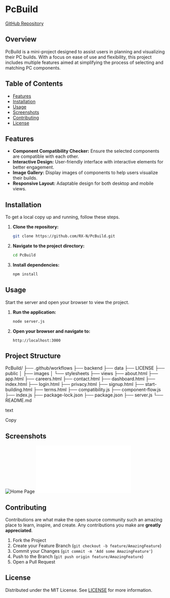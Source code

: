 # PcBuild

[GitHub Repository](https://github.com/RX-N/PcBuild/tree/main)

## Overview
PcBuild is a mini-project designed to assist users in planning and visualizing their PC builds. With a focus on ease of use and flexibility, this project includes multiple features aimed at simplifying the process of selecting and matching PC components.

## Table of Contents
- [Features](#features)
- [Installation](#installation)
- [Usage](#usage)
- [Screenshots](#screenshots)
- [Contributing](#contributing)
- [License](#license)

## Features
- **Component Compatibility Checker:** Ensure the selected components are compatible with each other.
- **Interactive Design:** User-friendly interface with interactive elements for better engagement.
- **Image Gallery:** Display images of components to help users visualize their builds.
- **Responsive Layout:** Adaptable design for both desktop and mobile views.

## Installation
To get a local copy up and running, follow these steps.

1. **Clone the repository:**
    ```bash
    git clone https://github.com/RX-N/PcBuild.git
    ```
2. **Navigate to the project directory:**
    ```bash
    cd PcBuild
    ```
3. **Install dependencies:**
    ```bash
    npm install
    ```

## Usage
Start the server and open your browser to view the project.

1. **Run the application:**
    ```bash
    node server.js
    ```
2. **Open your browser and navigate to:**
    ```
    http://localhost:3000
    ```

## Project Structure
PcBuild/ ├── .github/workflows ├── backend ├── data ├── LICENSE ├── public │ ├── images │ └── stylesheets ├── views ├── about.html ├── app.html ├── careers.html ├── contact.html ├── dashboard.html ├── index.html ├── login.html ├── privacy.html ├── signup.html ├── start-building.html ├── terms.html ├── compatibility.js ├── component-flow.js ├── index.js ├── package-lock.json ├── package.json ├── server.js └── README.md

text

Copy

## Screenshots
![Home Page](path/to/homeback.jpeg)
![Dashboard](path/to/dashboard.html)

## Contributing
Contributions are what make the open source community such an amazing place to learn, inspire, and create. Any contributions you make are **greatly appreciated**.

1. Fork the Project
2. Create your Feature Branch (`git checkout -b feature/AmazingFeature`)
3. Commit your Changes (`git commit -m 'Add some AmazingFeature'`)
4. Push to the Branch (`git push origin feature/AmazingFeature`)
5. Open a Pull Request

## License
Distributed under the MIT License. See [LICENSE](./LICENSE) for more information.
